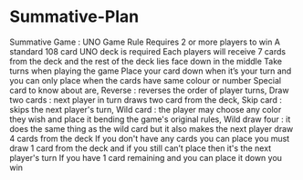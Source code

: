 # Summative-Plan
Summative Game : UNO
Game Rule
Requires  2 or more players to win 
A standard 108 card UNO deck is required 
Each players will receive 7 cards from the deck and the rest of the deck lies face down in the middle
Take turns when playing the game
Place your card down when it’s your turn and you can only place when the cards have same colour or number
Special card to know about are, Reverse : reverses the order of player turns, Draw two cards : next player in turn draws two card from the deck, Skip card : skips the next player's turn, Wild card : the  player may choose any color they wish and place it bending the game's original rules, Wild draw four : it does the same thing as the wild card but it also makes the next player draw 4 cards from the deck
If you don't have any cards you can place you must draw 1 card from the deck and if you still can’t place then it's the next player's turn
If you have 1 card remaining and you can place it down you win

